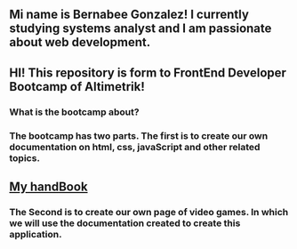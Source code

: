 ## Mi name is Bernabee Gonzalez! I currently studying systems analyst and I am passionate about web development.
## HI! This repository is form to FrontEnd Developer Bootcamp of Altimetrik!


### What is the bootcamp about?
### The bootcamp has two parts. The first is to create our own documentation on html, css, javaScript and other related topics.
## [My handBook](https://docs.google.com/document/d/1o-mXzJHsv0haOdEmZTg90iwxanoCHuJt62jgVyiuUzA/edit#)

### The Second is to create our own page of video games. In which we will use the documentation created to create this application.